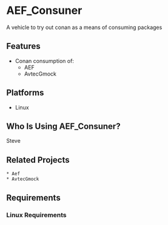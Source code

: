 # AEF_Consuner
A vehicle to try out conan as a means of consuming packages


## Features ##

  * Conan consumption of:
    * AEF
    * AvtecGmock

## Platforms ##

  * Linux

## Who Is Using AEF_Consuner? ##

Steve

## Related Projects ##

    * Aef
    * AvtecGmock

## Requirements ##

### Linux Requirements ###



